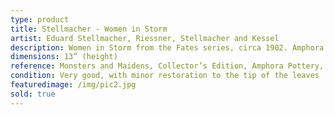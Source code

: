 ```yaml
---
type: product
title: Stellmacher - Women in Storm
artist: Eduard Stellmacher, Riessner, Stellmacher and Kessel
description: Women in Storm from the Fates series, circa 1902. Amphora Lady Logo, red RStK mark.
dimensions: 13” (height)
reference: Monsters and Maidens, Collector’s Edition, Amphora Pottery, Byron Vreeland, p.189
condition: Very good, with minor restoration to the tip of the leaves
featuredimage: /img/pic2.jpg
sold: true
---
```

